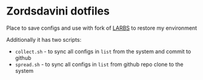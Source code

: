 # Zordsdavini dotfiles

Place to save configs and use with fork of [LARBS](https://github.com/LukeSmithxyz/LARBS) to restore my environment

Additionally it has two scripts:

  - `collect.sh` - to sync all configs in `list` from the system and commit to github
  - `spread.sh` - to sync all configs in `list` from github repo clone to the system
